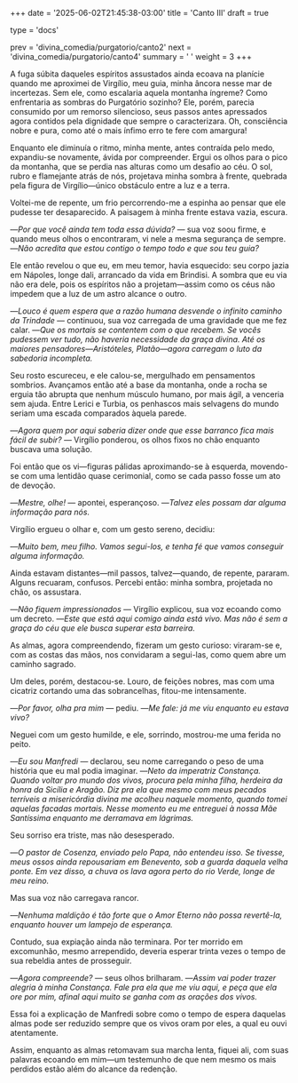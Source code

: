 +++
date = '2025-06-02T21:45:38-03:00'
title = 'Canto III'
draft = true

type = 'docs'

prev = 'divina_comedia/purgatorio/canto2'
next = 'divina_comedia/purgatorio/canto4'
summary = ' '
weight = 3
+++

A fuga súbita daqueles espíritos assustados ainda ecoava na planície quando me aproximei de Virgílio, meu guia, minha âncora nesse mar de incertezas. Sem ele, como escalaria aquela montanha íngreme? Como enfrentaria as sombras do Purgatório sozinho? Ele, porém, parecia consumido por um remorso silencioso, seus passos antes apressados agora contidos pela dignidade que sempre o caracterizara. Oh, consciência nobre e pura, como até o mais ínfimo erro te fere com amargura!  

Enquanto ele diminuía o ritmo, minha mente, antes contraída pelo medo, expandiu-se novamente, ávida por compreender. Ergui os olhos para o pico da montanha, que se perdia nas alturas como um desafio ao céu. O sol, rubro e flamejante atrás de nós, projetava minha sombra à frente, quebrada pela figura de Virgílio—único obstáculo entre a luz e a terra.  

Voltei-me de repente, um frio percorrendo-me a espinha ao pensar que ele pudesse ter desaparecido. A paisagem à minha frente estava vazia, escura.  

—*Por que você ainda tem toda essa dúvida?* — sua voz soou firme, e quando meus olhos o encontraram, vi nele a mesma segurança de sempre. —*Não acredita que estou contigo o tempo todo e que sou teu guia?*  

Ele então revelou o que eu, em meu temor, havia esquecido: seu corpo jazia em Nápoles, longe dali, arrancado da vida em Brindisi. A sombra que eu via não era dele, pois os espíritos não a projetam—assim como os céus não impedem que a luz de um astro alcance o outro.  

—*Louco é quem espera que a razão humana desvende o infinito caminho da Trindade* — continuou, sua voz carregada de uma gravidade que me fez calar. —*Que os mortais se contentem com o que recebem. Se vocês pudessem ver tudo, não haveria necessidade da graça divina. Até os maiores pensadores—Aristóteles, Platão—agora carregam o luto da sabedoria incompleta.*  

Seu rosto escureceu, e ele calou-se, mergulhado em pensamentos sombrios. Avançamos então até a base da montanha, onde a rocha se erguia tão abrupta que nenhum músculo humano, por mais ágil, a venceria sem ajuda. Entre Lerici e Turbia, os penhascos mais selvagens do mundo seriam uma escada comparados àquela parede.  

—*Agora quem por aqui saberia dizer onde que esse barranco fica mais fácil de subir?* — Virgílio ponderou, os olhos fixos no chão enquanto buscava uma solução.  

Foi então que os vi—figuras pálidas aproximando-se à esquerda, movendo-se com uma lentidão quase cerimonial, como se cada passo fosse um ato de devoção.  

—*Mestre, olhe!* — apontei, esperançoso. —*Talvez eles possam dar alguma informação para nós.*  

Virgílio ergueu o olhar e, com um gesto sereno, decidiu:  

—*Muito bem, meu filho. Vamos segui-los, e tenha fé que vamos conseguir alguma informação.*  

Ainda estavam distantes—mil passos, talvez—quando, de repente, pararam. Alguns recuaram, confusos. Percebi então: minha sombra, projetada no chão, os assustara.  

—*Não fiquem impressionados* — Virgílio explicou, sua voz ecoando como um decreto. —*Este que está aqui comigo ainda está vivo. Mas não é sem a graça do céu que ele busca superar esta barreira.*  

As almas, agora compreendendo, fizeram um gesto curioso: viraram-se e, com as costas das mãos, nos convidaram a segui-las, como quem abre um caminho sagrado.  

Um deles, porém, destacou-se. Louro, de feições nobres, mas com uma cicatriz cortando uma das sobrancelhas, fitou-me intensamente.  

—*Por favor, olha pra mim* — pediu. —*Me fale: já me viu enquanto eu estava vivo?*  

Neguei com um gesto humilde, e ele, sorrindo, mostrou-me uma ferida no peito.  

—*Eu sou Manfredi* — declarou, seu nome carregando o peso de uma história que eu mal podia imaginar. —*Neto da imperatriz Constança. Quando voltar pro mundo dos vivos, procura pela minha filha, herdeira da honra da Sicília e Aragão. Diz pra ela que mesmo com meus pecados terríveis a misericórdia divina me acolheu naquele momento, quando tomei aquelas facadas mortais. Nesse momento eu me entreguei à nossa Mãe Santíssima enquanto me derramava em lágrimas.*  

Seu sorriso era triste, mas não desesperado.  

—*O pastor de Cosenza, enviado pelo Papa, não entendeu isso. Se tivesse, meus ossos ainda repousariam em Benevento, sob a guarda daquela velha ponte. Em vez disso, a chuva os lava agora perto do rio Verde, longe de meu reino.*  

Mas sua voz não carregava rancor.  

—*Nenhuma maldição é tão forte que o Amor Eterno não possa revertê-la, enquanto houver um lampejo de esperança.*  

Contudo, sua expiação ainda não terminara. Por ter morrido em excomunhão, mesmo arrependido, deveria esperar trinta vezes o tempo de sua rebeldia antes de prosseguir.  

—*Agora compreende?* — seus olhos brilharam. —*Assim vai poder trazer alegria à minha Constança. Fale pra ela que me viu aqui, e peça que ela ore por mim, afinal aqui muito se ganha com as orações dos vivos.*  

Essa foi a explicação de Manfredi sobre como o tempo de espera daquelas almas pode ser reduzido sempre que os vivos oram por eles, a qual eu ouvi atentamente.

Assim, enquanto as almas retomavam sua marcha lenta, fiquei ali, com suas palavras ecoando em mim—um testemunho de que nem mesmo os mais perdidos estão além do alcance da redenção.